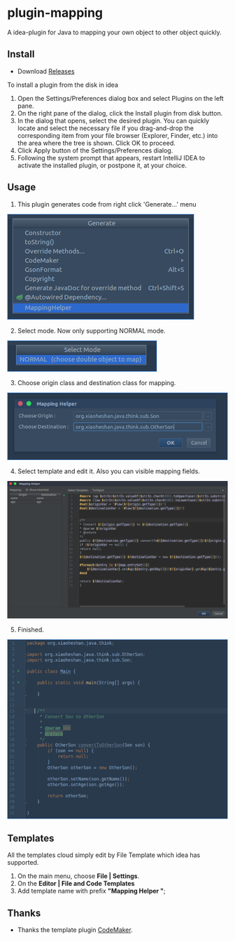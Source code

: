 # plugin-mapping
A idea-plugin for Java to mapping your own object to other object quickly.

## Install
- Download [Releases](https://github.com/x-hansong/CodeMaker/releases)

To install a plugin from the disk in idea

1. Open the Settings/Preferences dialog box and select Plugins on the left pane.
2. On the right pane of the dialog, click the Install plugin from disk button.
3. In the dialog that opens, select the desired plugin. You can quickly locate and select the necessary file if you drag-and-drop the corresponding item from your file browser (Explorer, Finder, etc.) into the area where the tree is shown. Click OK to proceed.
4. Click Apply button of the Settings/Preferences dialog.
5. Following the system prompt that appears, restart IntelliJ IDEA to activate the installed plugin, or postpone it, at your choice.

## Usage

1. This plugin generates code from right click 'Generate...' menu

![Generate](https://github.com/dartick/plugin-mapping/raw/master/ScreenShoots/1.png)

2. Select mode. Now only supporting NORMAL mode.

![Select Mode](https://github.com/dartick/plugin-mapping/raw/master/ScreenShoots/2.png)

3. Choose origin class and destination class for mapping.

![Choose Class](https://github.com/dartick/plugin-mapping/raw/master/ScreenShoots/3.png)

4. Select template and edit it. Also you can visible mapping fields.

![Mapping](https://github.com/dartick/plugin-mapping/raw/master/ScreenShoots/4.png)

5. Finished.

![Finished](https://github.com/dartick/plugin-mapping/raw/master/ScreenShoots/5.png)

## Templates

All the templates cloud simply edit by File Template which idea has supported.

1. On the main menu, choose **File | Settings**.
2. On the **Editor | File and Code Templates**
3. Add template name with prefix **"Mapping Helper "**;

## Thanks

- Thanks the template plugin [CodeMaker](https://github.com/x-hansong/CodeMaker).

